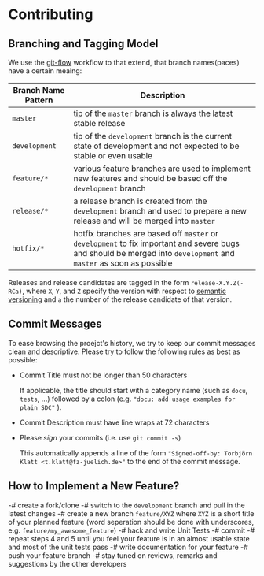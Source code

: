# Contributing

## Branching and Tagging Model

We use the [git-flow] workflow to that extend, that branch names(paces) have a certain meaing:

Branch Name Pattern | Description
--------------------|-------------
`master`            | tip of the `master` branch is always the latest stable release
`development`       | tip of the `development` branch is the current state of development and not expected to be stable or even usable
`feature/*`         | various feature branches are used to implement new features and should be based off the `development` branch
`release/*`         | a release branch is created from the `development` branch and used to prepare a new release and will be merged into `master`
`hotfix/*`          | hotfix branches are based off `master` or `development` to fix important and severe bugs and should be merged into `development` and `master` as soon as possible

Releases and release candidates are tagged in the form `release-X.Y.Z(-RCa)`, where `X`, `Y`, and `Z` specify
the version with respect to [semantic versioning] and `a` the number of the release candidate of that version.


## Commit Messages

To ease browsing the proejct's history, we try to keep our commit messages clean and descriptive.
Please try to follow the following rules as best as possible:

* Commit Title must not be longer than 50 characters

  If applicable, the title should start with a category name (such as `docu`, `tests`, ...)
  followed by a colon (e.g. `"docu: add usage examples for plain SDC"` ).

* Commit Description must have line wraps at 72 characters

* Please *sign* your commits (i.e. use `git commit -s`)

  This automatically appends a line of the form `"Signed-off-by: Torbjörn Klatt <t.klatt@fz-juelich.de>"` to the end
  of the commit message.


## How to Implement a New Feature?

-# create a fork/clone
-# switch to the `development` branch and pull in the latest changes
-# create a new branch `feature/XYZ` where `XYZ` is a short title of your planned feature
   (word seperation should be done with underscores, e.g. `feature/my_awesome_feature`)
-# hack and write Unit Tests
-# commit
-# repeat steps 4 and 5 until you feel your feature is in an almost usable state and most of the unit tests pass
-# write documentation for your feature
-# push your feature branch
-# stay tuned on reviews, remarks and suggestions by the other developers


[git-flow]: http://nvie.com/posts/a-successful-git-branching-model/
[semantic versioning]: http://semver.org/
